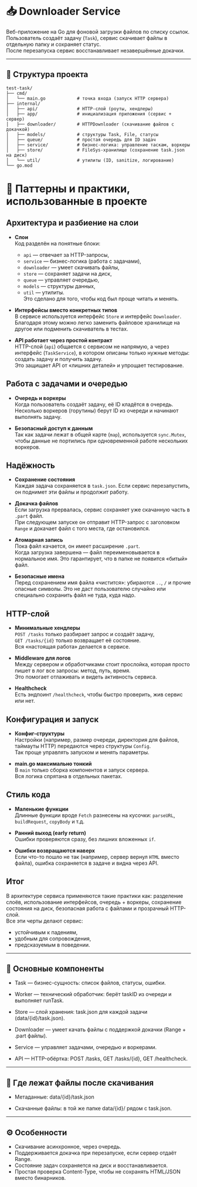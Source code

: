# 📥 Downloader Service

Веб-приложение на Go для фоновой загрузки файлов по списку ссылок.  
Пользователь создаёт задачу (`Task`), сервис скачивает файлы в отдельную папку и сохраняет статус.  
После перезапуска сервис восстанавливает незавершённые докачки.

---
## 📂 Структура проекта
```
test-task/
├── cmd/
│   └── main.go            # точка входа (запуск HTTP сервера)
├── internal/
│   ├── api/               # HTTP-слой (роуты, хендлеры)
│   ├── app/               # инициализация приложения (сервис + сервер)
│   ├── downloader/        # HTTPDownloader (скачивание файлов с докачкой)
│   ├── models/            # структуры Task, File, статусы
│   ├── queue/             # простая очередь для ID задач
│   ├── service/           # бизнес-логика: управление таскам, воркеры
│   ├── store/             # FileSys-хранилище (сохранение task.json на диск)
│   └── util/              # утилиты (ID, sanitize, логирование)
└── go.mod
```

# 🧩 Паттерны и практики, использованные в проекте

## Архитектура и разбиение на слои

- **Слои**  
  Код разделён на понятные блоки:
    - `api` — отвечает за HTTP-запросы,
    - `service` — бизнес-логика (работа с задачами),
    - `downloader` — умеет скачивать файлы,
    - `store` — сохраняет задачи на диск,
    - `queue` — управляет очередью,
    - `models` — структуры данных,
    - `util` — утилиты.  
      Это сделано для того, чтобы код был проще читать и менять.

- **Интерфейсы вместо конкретных типов**  
  В сервисе используется интерфейс `Store` и интерфейс `Downloader`.  
  Благодаря этому можно легко заменить файловое хранилище на другое или подменить скачиватель в тестах.

- **API работает через простой контракт**  
  HTTP-слой (`api`) общается с сервисом не напрямую, а через интерфейс (`TaskService`), в котором описаны только нужные методы: создать задачу и получить задачу.  
  Это защищает API от «лишних деталей» и упрощает тестирование.



## Работа с задачами и очередью

- **Очередь и воркеры**  
  Когда пользователь создаёт задачу, её ID кладётся в очередь.  
  Несколько воркеров (горутины) берут ID из очереди и начинают выполнять задачу.  
  
- **Безопасный доступ к данным**  
  Так как задачи лежат в общей карте (`map`), используется `sync.Mutex`, чтобы данные не портились при одновременной работе нескольких воркеров.



## Надёжность

- **Сохранение состояния**  
  Каждая задача сохраняется в `task.json`. Если сервис перезапустить, он поднимет эти файлы и продолжит работу.

- **Докачка файлов**  
  Если загрузка прервалась, сервис сохраняет уже скачанную часть в `.part` файл.  
  При следующем запуске он отправит HTTP-запрос с заголовком `Range` и докачает файл с того места, где остановился.

- **Атомарная запись**  
  Пока файл качается, он имеет расширение `.part`.  
  Когда загрузка завершена — файл переименовывается в нормальное имя. Это гарантирует, что в папке не появится «битый» файл.

- **Безопасные имена**  
  Перед сохранением имя файла «чистится»: убираются `..`, `/` и прочие опасные символы. Это не даст пользователю случайно или специально сохранить файл не туда, куда надо.



## HTTP-слой

- **Минимальные хендлеры**  
  `POST /tasks` только разбирает запрос и создаёт задачу,  
  `GET /tasks/{id}` только возвращает её состояние.  
  Вся «настоящая работа» делается в сервисе.

- **Middleware для логов**  
  Между сервером и обработчиками стоит прослойка, которая просто пишет в лог все запросы: метод, путь, время.  
  Это помогает отлаживать и видеть активность сервиса.

- **Healthcheck**  
  Есть эндпоинт `/healthcheck`, чтобы быстро проверить, жив сервис или нет.



## Конфигурация и запуск

- **Конфиг-структуры**  
  Настройки (например, размер очереди, директория для файлов, таймауты HTTP) передаются через структуры `Config`.  
  Так проще управлять запуском и менять параметры.

- **main.go максимально тонкий**  
  В `main` только сборка компонентов и запуск сервера.  
  Вся логика спрятана в отдельных пакетах.



## Стиль кода

- **Маленькие функции**  
  Длинные функции вроде `Fetch` разнесены на кусочки: `parseURL`, `buildRequest`, `copyBody` и т.д.

- **Ранний выход (early return)**  
  Ошибки проверяются сразу, без лишних вложенных `if`.

- **Ошибки возвращаются наверх**  
  Если что-то пошло не так (например, сервер вернул `HTML` вместо файла), ошибка сохраняется в задаче и видна через API.



## Итог

В архитектуре сервиса применяются такие практики как: разделение слоёв, использование интерфейсов, очередь + воркеры, сохранение состояния на диск, безопасная работа с файлами и прозрачный HTTP-слой.  
Все эти черты делают сервис:
- устойчивым к падениям,
- удобным для сопровождения,
- предсказуемым в поведении.

---

## 🔄 Основные компоненты

- Task — бизнес-сущность: список файлов, статусы, ошибки.

- Worker — технический обработчик: берёт taskID из очереди и выполняет runTask.

- Store — слой хранения: task.json для каждой задачи (data/{id}/task.json).

- Downloader — умеет качать файлы с поддержкой докачки (Range + .part файлы).

- Service — управляет задачами, очередью и воркерами.

- API — HTTP-обёртка: POST /tasks, GET /tasks/{id}, GET /healthcheck.

---

## 📁 Где лежат файлы после скачивания

- Метаданные: data/{id}/task.json

- Скачанные файлы: в той же папке data/{id}/ рядом с task.json.

--- 

## ⚙️ Особенности

- Скачивание асинхронное, через очередь.
- Поддерживается докачка при перезапуске, если сервер отдаёт Range.
- Состояние задач сохраняется на диск и восстанавливается.
- Простая проверка Content-Type, чтобы не сохранять HTML/JSON вместо бинарников.